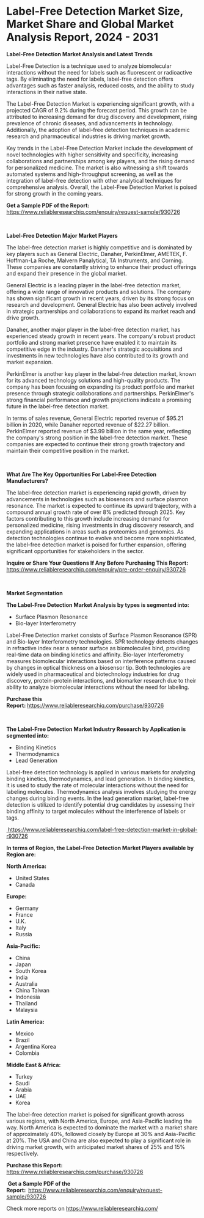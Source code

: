 <p><h1>Label-Free Detection Market Size, Market Share and Global Market Analysis Report, 2024 - 2031</h1></p><p><strong>Label-Free Detection Market Analysis and Latest Trends</strong></p>
<p><p>Label-Free Detection is a technique used to analyze biomolecular interactions without the need for labels such as fluorescent or radioactive tags. By eliminating the need for labels, label-free detection offers advantages such as faster analysis, reduced costs, and the ability to study interactions in their native state.</p><p>The Label-Free Detection Market is experiencing significant growth, with a projected CAGR of 9.2% during the forecast period. This growth can be attributed to increasing demand for drug discovery and development, rising prevalence of chronic diseases, and advancements in technology. Additionally, the adoption of label-free detection techniques in academic research and pharmaceutical industries is driving market growth.</p><p>Key trends in the Label-Free Detection Market include the development of novel technologies with higher sensitivity and specificity, increasing collaborations and partnerships among key players, and the rising demand for personalized medicine. The market is also witnessing a shift towards automated systems and high-throughput screening, as well as the integration of label-free detection with other analytical techniques for comprehensive analysis. Overall, the Label-Free Detection Market is poised for strong growth in the coming years.</p></p>
<p><strong>Get a Sample PDF of the Report:&nbsp;</strong> <a href="https://www.reliableresearchiq.com/enquiry/request-sample/930726">https://www.reliableresearchiq.com/enquiry/request-sample/930726</a></p>
<p>&nbsp;</p>
<p><strong>Label-Free Detection Major Market Players</strong></p>
<p><p>The label-free detection market is highly competitive and is dominated by key players such as General Electric, Danaher, PerkinElmer, AMETEK, F. Hoffman-La Roche, Malvern Panalytical, TA Instruments, and Corning. These companies are constantly striving to enhance their product offerings and expand their presence in the global market.</p><p>General Electric is a leading player in the label-free detection market, offering a wide range of innovative products and solutions. The company has shown significant growth in recent years, driven by its strong focus on research and development. General Electric has also been actively involved in strategic partnerships and collaborations to expand its market reach and drive growth.</p><p>Danaher, another major player in the label-free detection market, has experienced steady growth in recent years. The company's robust product portfolio and strong market presence have enabled it to maintain its competitive edge in the industry. Danaher's strategic acquisitions and investments in new technologies have also contributed to its growth and market expansion.</p><p>PerkinElmer is another key player in the label-free detection market, known for its advanced technology solutions and high-quality products. The company has been focusing on expanding its product portfolio and market presence through strategic collaborations and partnerships. PerkinElmer's strong financial performance and growth projections indicate a promising future in the label-free detection market.</p><p>In terms of sales revenue, General Electric reported revenue of $95.21 billion in 2020, while Danaher reported revenue of $22.27 billion. PerkinElmer reported revenue of $3.99 billion in the same year, reflecting the company's strong position in the label-free detection market. These companies are expected to continue their strong growth trajectory and maintain their competitive position in the market.</p></p>
<p>&nbsp;</p>
<p><strong>What Are The Key Opportunities For Label-Free Detection Manufacturers?</strong></p>
<p><p>The label-free detection market is experiencing rapid growth, driven by advancements in technologies such as biosensors and surface plasmon resonance. The market is expected to continue its upward trajectory, with a compound annual growth rate of over 8% predicted through 2025. Key factors contributing to this growth include increasing demand for personalized medicine, rising investments in drug discovery research, and expanding applications in areas such as proteomics and genomics. As detection technologies continue to evolve and become more sophisticated, the label-free detection market is poised for further expansion, offering significant opportunities for stakeholders in the sector.</p></p>
<p><strong>Inquire or Share Your Questions If Any Before Purchasing This Report:</strong> <a href="https://www.reliableresearchiq.com/enquiry/pre-order-enquiry/930726">https://www.reliableresearchiq.com/enquiry/pre-order-enquiry/930726</a></p>
<p>&nbsp;</p>
<p><strong>Market Segmentation</strong></p>
<p><strong>The Label-Free Detection Market Analysis by types is segmented into:</strong></p>
<p><ul><li>Surface Plasmon Resonance</li><li>Bio-layer Interferometry</li></ul></p>
<p><p>Label-Free Detection market consists of Surface Plasmon Resonance (SPR) and Bio-layer Interferometry technologies. SPR technology detects changes in refractive index near a sensor surface as biomolecules bind, providing real-time data on binding kinetics and affinity. Bio-layer Interferometry measures biomolecular interactions based on interference patterns caused by changes in optical thickness on a biosensor tip. Both technologies are widely used in pharmaceutical and biotechnology industries for drug discovery, protein-protein interactions, and biomarker research due to their ability to analyze biomolecular interactions without the need for labeling.</p></p>
<p><strong>Purchase this Report:&nbsp;</strong><a href="https://www.reliableresearchiq.com/purchase/930726">https://www.reliableresearchiq.com/purchase/930726</a></p>
<p>&nbsp;</p>
<p><strong>The Label-Free Detection Market Industry Research by Application is segmented into:</strong></p>
<p><ul><li>Binding Kinetics</li><li>Thermodynamics</li><li>Lead Generation</li></ul></p>
<p><p>Label-free detection technology is applied in various markets for analyzing binding kinetics, thermodynamics, and lead generation. In binding kinetics, it is used to study the rate of molecular interactions without the need for labeling molecules. Thermodynamics analysis involves studying the energy changes during binding events. In the lead generation market, label-free detection is utilized to identify potential drug candidates by assessing their binding affinity to target molecules without the interference of labels or tags.</p></p>
<p><a href="https://www.reliableresearchiq.com/label-free-detection-market-in-global-r930726">&nbsp;https://www.reliableresearchiq.com/label-free-detection-market-in-global-r930726</a></p>
<p><strong>In terms of Region, the Label-Free Detection Market Players available by Region are:</strong></p>
<p>
    <p> <strong> North America: </strong>
        <ul>
            <li>United States</li>
            <li>Canada</li>
        </ul>
        </p> 
    <p> <strong> Europe: </strong>
        <ul>
            <li>Germany</li>
            <li>France</li>
            <li>U.K.</li>
            <li>Italy</li>
            <li>Russia</li>
        </ul>
        </p> 
    <p> <strong> Asia-Pacific: </strong>
        <ul>
            <li>China</li>
            <li>Japan</li>
            <li>South Korea</li>
            <li>India</li>
            <li>Australia</li>
            <li>China Taiwan</li>
            <li>Indonesia</li>
            <li>Thailand</li>
            <li>Malaysia</li>
        </ul>
        </p> 
    <p> <strong> Latin America: </strong>
        <ul>
            <li>Mexico</li>
            <li>Brazil</li>
            <li>Argentina Korea</li>
            <li>Colombia</li>
        </ul>
        </p> 
    <p> <strong> Middle East & Africa: </strong>
        <ul>
            <li>Turkey</li>
            <li>Saudi</li>
            <li>Arabia</li>
            <li>UAE</li>
            <li>Korea</li>
        </ul>
    </p>
    </p>
<p><p>The label-free detection market is poised for significant growth across various regions, with North America, Europe, and Asia-Pacific leading the way. North America is expected to dominate the market with a market share of approximately 40%, followed closely by Europe at 30% and Asia-Pacific at 20%. The USA and China are also expected to play a significant role in driving market growth, with anticipated market shares of 25% and 15% respectively.</p></p>
<p><strong>Purchase this Report: </strong><a href="https://www.reliableresearchiq.com/purchase/930726">https://www.reliableresearchiq.com/purchase/930726</a></p>
<p>&nbsp;<strong>Get a Sample PDF of the Report:&nbsp;&nbsp;</strong><a href="https://www.reliableresearchiq.com/enquiry/request-sample/930726">https://www.reliableresearchiq.com/enquiry/request-sample/930726</a></p>
<p><strong></strong></p>
<p>Check more reports on <a href="https://www.reliableresearchiq.com/">https://www.reliableresearchiq.com/</a></p>